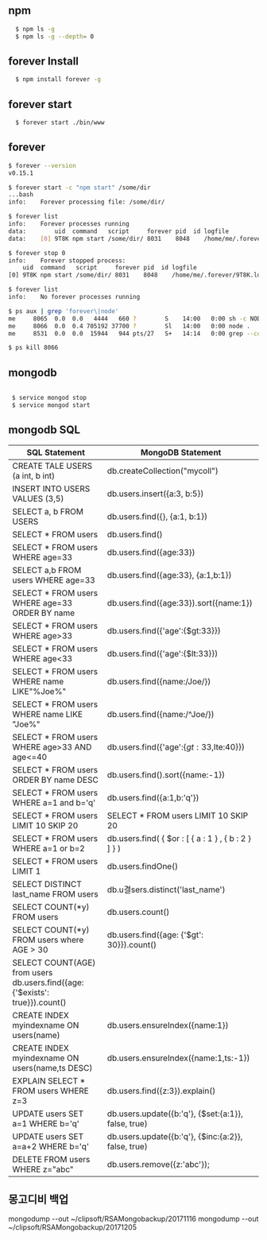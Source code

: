 ## npm 
``` bash  
  $ npm ls -g
  $ npm ls -g --depth= 0
```  
  
## forever Install

``` bash
  $ npm install forever -g 
```

## forever start

``` bash
  $ forever start ./bin/www
```

## forever 
``` bash
$ forever --version
v0.15.1

$ forever start -c "npm start" /some/dir
...bash
info:    Forever processing file: /some/dir/

$ forever list
info:    Forever processes running
data:        uid  command   script     forever pid  id logfile                    uptime      
data:    [0] 9T8K npm start /some/dir/ 8031    8048    /home/me/.forever/9T8K.log 0:0:0:9.371 

$ forever stop 0
info:    Forever stopped process:
    uid  command   script     forever pid  id logfile                    uptime       
[0] 9T8K npm start /some/dir/ 8031    8048    /home/me/.forever/9T8K.log 0:0:0:23.884 

$ forever list
info:    No forever processes running

$ ps aux | grep 'forever\|node'
me     8065  0.0  0.0   4444   660 ?        S    14:00   0:00 sh -c NODE_PATH=$NODE_PATH:./modules node .
me     8066  0.0  0.4 705192 37700 ?        Sl   14:00   0:00 node .
me     8531  0.0  0.0  15944   944 pts/27   S+   14:14   0:00 grep --color=auto forever\|node

$ ps kill 8066
```

## mongodb
```bash

 $ service mongod stop
 $ service mongod start

```

## mongodb SQL
|SQL Statement|MongoDB Statement|
|---|---|
|CREATE TALE USERS (a int, b int)|db.createCollection("mycoll") |
|INSERT INTO USERS VALUES (3,5)|db.users.insert({a:3, b:5}) |
|SELECT a, b FROM USERS|db.users.find({}, {a:1, b:1}) |
|SELECT * FROM users|db.users.find()|
|SELECT * FROM users WHERE age=33|db.users.find({age:33})|
|SELECT a,b FROM users WHERE age=33|db.users.find({age:33}, {a:1,b:1})|
|SELECT * FROM users WHERE age=33 ORDER BY name|db.users.find({age:33}).sort({name:1})|
|SELECT * FROM users WHERE age>33|db.users.find({'age':{$gt:33}})|
|SELECT * FROM users WHERE age<33|db.users.find({'age':{$lt:33}})|
|SELECT * FROM users WHERE name LIKE"%Joe%"|db.users.find({name:/Joe/})|
|SELECT * FROM users WHERE name LIKE "Joe%"|db.users.find({name:/^Joe/})|
|SELECT * FROM users WHERE age>33 AND age<=40|db.users.find({'age':{$gt:33,$lte:40}})|
|SELECT * FROM users ORDER BY name DESC|db.users.find().sort({name:-1})|
|SELECT * FROM users WHERE a=1 and b='q'|db.users.find({a:1,b:'q'})|
|SELECT * FROM users LIMIT 10 SKIP 20|SELECT * FROM users LIMIT 10 SKIP 20|
|SELECT * FROM users WHERE a=1 or b=2|db.users.find( { $or : [ { a : 1 } , { b : 2 } ] } )|
|SELECT * FROM users LIMIT 1|db.users.findOne()|
|SELECT DISTINCT last_name FROM users|db.u결sers.distinct('last_name')|
|SELECT COUNT(*y) FROM users|db.users.count()|
|SELECT COUNT(*y) FROM users where AGE > 30|db.users.find({age: {'$gt': 30}}).count()|
|SELECT COUNT(AGE) from users	 db.users.find({age: {'$exists': true}}).count()|
|CREATE INDEX myindexname ON users(name)|db.users.ensureIndex({name:1})|
|CREATE INDEX myindexname ON users(name,ts DESC)|db.users.ensureIndex({name:1,ts:-1})|
|EXPLAIN SELECT * FROM users WHERE z=3|db.users.find({z:3}).explain()|
|UPDATE users SET a=1 WHERE b='q'|db.users.update({b:'q'}, {$set:{a:1}}, false, true)|
|UPDATE users SET a=a+2 WHERE b='q'|db.users.update({b:'q'}, {$inc:{a:2}}, false, true)|
|DELETE FROM users WHERE z="abc"|db.users.remove({z:'abc'});|


## 몽고디비 백업
mongodump --out ~/clipsoft/RSAMongobackup/20171116
mongodump --out ~/clipsoft/RSAMongobackup/20171205